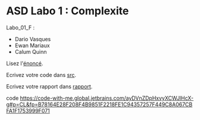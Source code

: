 # ASD Labo 1 : Complexite

Labo_01_F :
- Dario Vasques
- Ewan Mariaux
- Calum Quinn

Lisez l'[énoncé](enonce). 

Ecrivez votre code dans [src](src).

Ecrivez votre rapport dans [rapport](rapport).

code 
https://code-with-me.global.jetbrains.com/ayDVnZDpHxvyXCWJlHcX-g#p=CL&fp=B78164E28F208F4B9851F2218FE1C94357257F449C8A067CBFA1F1753999F071
